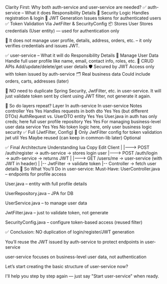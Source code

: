 Clarity First: Why both auth-service and user-service are needed?
✅ auth-service – What it does
Responsibility	Details
🔐 Security Logic	Handles registration & login
🔑 JWT Generation	Issues tokens for authenticated users
✅ Token Validation	Via JwtFilter & SecurityConfig
📦 Stores User	Stores credentials (User entity) — used for authentication only

🧠 It does not manage user profile, details, address, orders, etc. – it only verifies credentials and issues JWT.

✅ user-service – What it will do
Responsibility	Details
👤 Manage User Data	Handle full user profile like name, email, contact info, roles, etc.
🧾 CRUD APIs	Add/update/delete/get user details
🛡 Secured by JWT	Access only with token issued by auth-service
🗂 Real business data	Could include orders, carts, addresses (later)

🔁 NO need to duplicate Spring Security, JwtFilter, etc. in user-service. It will just validate token sent by client using JWT filter, not generate it again.

🔄 So do layers repeat?
Layer	In auth-service	In user-service	Notes
controller	Yes	Yes	Handles requests in both
dto	Yes	Yes (but different DTOs)	AuthRequest vs. UserDTO
entity	Yes	Yes	User.java in auth has only creds; here full user profile
repository	Yes	Yes	For managing business-level user data
service	Yes	Yes	No token logic here, only user business logic
security	✅ Full (JwtFilter, Config)	🔁 Only JwtFilter config for token validation
jwt util	Yes	Maybe reused (can keep in common-lib later)	Optional

✅ Final Architecture Understanding
lua
Copy
Edit
Client
|
|---> POST /auth/register → auth-service → stores login user
|---> POST /auth/login    → auth-service → returns JWT
|
|---> GET /users/me       → user-service (with JWT in header)
|
|-- JwtFilter → validate token
|-- Controller → fetch user details
📌 So What You’ll Do in user-service:
Must-Have:
UserController.java – endpoints for profile access

User.java – entity with full profile details

UserRepository.java – JPA for DB

UserService.java – to manage user data

JwtFilter.java – just to validate token, not generate

SecurityConfig.java – configure token-based access (reused filter)

✅ Conclusion:
NO duplication of login/register/JWT generation

You’ll reuse the JWT issued by auth-service to protect endpoints in user-service

user-service focuses on business-level user data, not authentication

Let’s start creating the basic structure of user-service now?

I'll help you step by step again — just say "Start user-service" when ready.